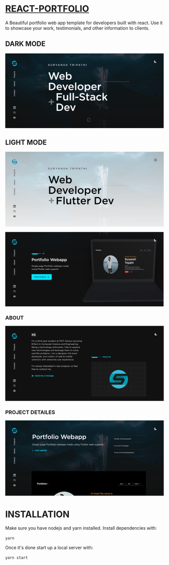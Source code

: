 
 
# [REACT-PORTFOLIO](https://suryansh-about.netlify.app/)


 A Beautiful portfolio web app template for developers built with react. Use it to showcase your work, testimonials, and other information to clients.
 
 ## DARK MODE
 
 <img src="images/1.jpg">
 
  ## LIGHT MODE 
 <img src="images/2.jpg"> </br>
 
<img src="images/3.jpg"> </br>

### ABOUT

<img src="images/4.jpg"> </br>

### PROJECT DETAILES

<img src="images/5.jpg"> </br>

# INSTALLATION

Make sure you have nodejs and yarn installed. Install dependencies with:

`yarn `

Once it's done start up a local server with:

`yarn start`
